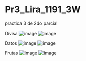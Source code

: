 # Pr3_Lira_1191_3W
practica 3 de 2do parcial

Divisa
![image](https://github.com/user-attachments/assets/6d8f67b1-f2df-4396-83d4-9bc0440324d1)
![image](https://github.com/user-attachments/assets/a9daa5b3-43f2-44b9-b4d0-24edd213b0de)

Datos
![image](https://github.com/user-attachments/assets/17a72f97-fde5-4689-8ee6-9e7d3d8a08fc)
![image](https://github.com/user-attachments/assets/54e2e774-632a-46a7-b240-775e0272517a)

Frutas
![image](https://github.com/user-attachments/assets/c8538670-485b-4e56-a7e0-f7e0cb6e1576)
![image](https://github.com/user-attachments/assets/1af0555f-c1f5-48df-a3aa-1535bcb184a4)
